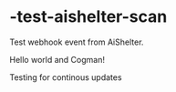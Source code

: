 # -test-aishelter-scan

Test webhook event from AiShelter.

Hello world and Cogman!

Testing for continous updates
